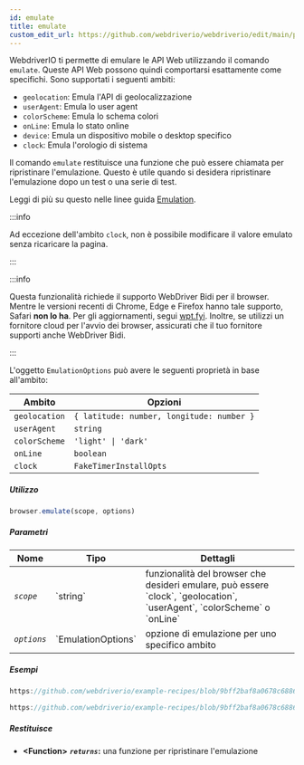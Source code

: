 ```yaml
---
id: emulate
title: emulate
custom_edit_url: https://github.com/webdriverio/webdriverio/edit/main/packages/webdriverio/src/commands/browser/emulate.ts
---
```


WebdriverIO ti permette di emulare le API Web utilizzando il comando `emulate`. Queste API Web possono quindi
comportarsi esattamente come specifichi. Sono supportati i seguenti ambiti:

- `geolocation`: Emula l'API di geolocalizzazione
- `userAgent`: Emula lo user agent
- `colorScheme`: Emula lo schema colori
- `onLine`: Emula lo stato online
- `device`: Emula un dispositivo mobile o desktop specifico
- `clock`: Emula l'orologio di sistema

Il comando `emulate` restituisce una funzione che può essere chiamata per ripristinare l'emulazione. Questo è utile
quando si desidera ripristinare l'emulazione dopo un test o una serie di test.

Leggi di più su questo nelle linee guida [Emulation](/docs/emulation).

:::info

Ad eccezione dell'ambito `clock`, non è possibile modificare il valore emulato senza ricaricare la pagina.

:::

:::info

Questa funzionalità richiede il supporto WebDriver Bidi per il browser. Mentre le versioni recenti di Chrome, Edge
e Firefox hanno tale supporto, Safari __non lo ha__. Per gli aggiornamenti, segui [wpt.fyi](https://wpt.fyi/results/webdriver/tests/bidi/script/add_preload_script/add_preload_script.py?label=experimental&label=master&aligned).
Inoltre, se utilizzi un fornitore cloud per l'avvio dei browser, assicurati che il tuo fornitore supporti anche WebDriver Bidi.

:::

L'oggetto `EmulationOptions` può avere le seguenti proprietà in base all'ambito:

| Ambito        | Opzioni                                          |
|---------------|--------------------------------------------------|
| `geolocation` | `{ latitude: number, longitude: number }`        |
| `userAgent`   | `string`                                         |
| `colorScheme` | `'light' \| 'dark'`                              |
| `onLine`      | `boolean`                                        |
| `clock`       | `FakeTimerInstallOpts`                           |

##### Utilizzo

```js
browser.emulate(scope, options)
```

##### Parametri

<table>
  <thead>
    <tr>
      <th>Nome</th><th>Tipo</th><th>Dettagli</th>
    </tr>
  </thead>
  <tbody>
    <tr>
      <td><code><var>scope</var></code></td>
      <td>`string`</td>
      <td>funzionalità del browser che desideri emulare, può essere `clock`, `geolocation`, `userAgent`, `colorScheme` o `onLine`</td>
    </tr>
    <tr>
      <td><code><var>options</var></code></td>
      <td>`EmulationOptions`</td>
      <td>opzione di emulazione per uno specifico ambito</td>
    </tr>
  </tbody>
</table>

##### Esempi

```js reference title="example.js" useHTTPS
https://github.com/webdriverio/example-recipes/blob/9bff2baf8a0678c6886f8591d9fc8dea201895d3/emulate/example.js#L4-L18
```

```js reference title="example.js" useHTTPS
https://github.com/webdriverio/example-recipes/blob/9bff2baf8a0678c6886f8591d9fc8dea201895d3/emulate/example.js#L20-L36
```

##### Restituisce

- **&lt;Function&gt;**
            **<code><var>returns</var></code>:**   una funzione per ripristinare l'emulazione
